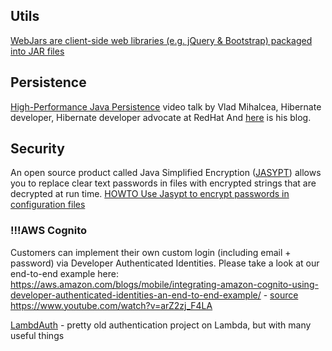 Utils
--
[WebJars are client-side web libraries (e.g. jQuery & Bootstrap) packaged into JAR files](http://www.webjars.org/)

Persistence
--
[High-Performance Java Persistence](https://leanpub.com/high-performance-java-persistence) video talk by Vlad Mihalcea, Hibernate developer, Hibernate developer advocate at RedHat
And [here](https://vladmihalcea.com/2015/03/05/a-beginners-guide-to-jpa-and-hibernate-cascade-types/) is his blog.

Security
--
An open source product called Java Simplified Encryption ([JASYPT](http://jasypt.org/index.html)) allows you to replace clear text passwords in files with encrypted strings that are decrypted at run time.
[HOWTO Use Jasypt to encrypt passwords in configuration files](https://wiki.jasig.org/display/CASUM/HOWTO+Use+Jasypt+to+encrypt+passwords+in+configuration+files)

### !!!AWS Cognito
Customers can implement their own custom login (including email + password) via Developer Authenticated Identities. Please take a look at our end-to-end example here: https://aws.amazon.com/blogs/mobile/integrating-amazon-cognito-using-developer-authenticated-identities-an-end-to-end-example/ - [source](https://forums.aws.amazon.com/message.jspa?messageID=556048)
https://www.youtube.com/watch?v=arZ2zj_F4LA 

[LambdAuth](https://github.com/danilop/LambdAuth) - pretty old authentication project on Lambda, but with many useful things
